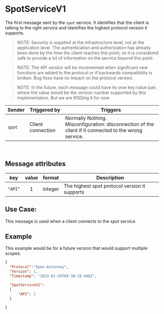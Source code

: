 # SpotServiceV1
The first message sent by the `spot` service.  It identifies that the client is talking to the right service and identifies the highest protocol version it supports.

> NOTE: Security is supplied at the infrastructure level, not at the application level.  The authentication and authorization has already been done by the time the client reaches this point;  so it is considered safe to provide a lot of information on the service beyond this point.

> NOTE: The API version will be incremented when significant new functions are added to the protocol or if backwards compatibility is broken.  Bug fixes have no impact on the protocol version.

> NOTE: In the future, each message could have its onw key:value pair, where the value would be the version number supported by this implementation.  But we are KISSing it for now.

|Sender| Triggered by | Triggers|
|---|---|---|
| `spot`  | Client connection | Normally Nothing. <br>  Misconfiguration: disconnection of the client if it connected to the wrong service. |

<br>

## Message attributes
|key |value |format | Description|
|---|:---:|:---:|---|
|`"API"`| 1 | integer|The highest spot protocol version it supports|


## Use Case:
This message is used when a client connects to the spot service.
## Example
This example would be for a future version that would support multiple scopes.
```json
{
  "Protocol":"Open-Autonomy",
  "Version": 1,
  "Timestamp": "2023-01-24T09:30:10.948Z",

  "SpotServiceV1":
  {
	  "API": 1
  }

}
```
